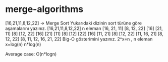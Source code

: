# merge-algorithms

[16,21,11,8,12,22] -> Merge Sort
Yukarıdaki dizinin sort türüne göre aşamalarını yazınız.
[16,21,11,8,12,22] n eleman
[16, 21, 11] [8, 12, 22]
[16] [21, 11]  [8] [12, 22]
[16] [21] [11] [8] [12] [22]
[16] [11, 21]  [8] [12, 22]
[11, 16, 21] [8, 12, 22]
[8, 11, 12, 16, 21, 22]
Big-O gösterimini yazınız.
2^x=n      , n eleman
x=log(n) 
n*log(n)

Average case: O(n*logn)
